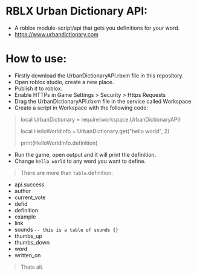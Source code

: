# RBLX Urban Dictionary API:
- A roblox module-script/api that gets you definitions for your word.
- https://www.urbandictionary.com

# How to use: 
- Firstly download the UrbanDictionaryAPI.rbxm file in this repository.
- Open roblox studio, create a new place.
- Publish it to roblox.
- Enable HTTPs in Game Settings > Security > Https Requests
- Drag the UrbanDictionaryAPI.rbxm file in the service called Workspace
- Create a script in Workspace with the following code:

> local UrbanDictionary = require(workspace.UrbanDictionaryAPI)
> 
> local HelloWorldInfo = UrbanDictionary.get("hello world", 2)
> 
> print(HelloWorldInfo.definition)

- Run the game, open output and it will print the definition.
- Change `hello world` to any word you want to define.
> There are more than `table`.definition:
- api.success
- author 
- current_vote
- defid
- definition
- example
- link
- sounds `-- this is a table of sounds {}`
- thumbs_up
- thumbs_down
- word
- written_on

> Thats all.
